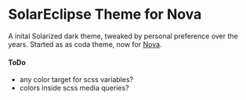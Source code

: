 # SolarEclipse Theme for Nova

A inital Solarized dark theme, tweaked by personal preference over the years. Started as as coda theme, now for [Nova](https://panic.com/nova).


#### ToDo
* any color target for scss variables?
* colors inside scss media queries?